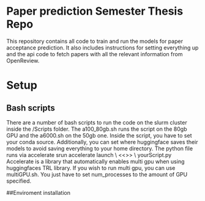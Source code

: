 # Paper prediction Semester Thesis Repo

This repository contains all code to train and run the models for paper acceptance prediction. It also includes instructions for setting everything up and the api code to fetch papers with all the relevant information from OpenReview.

# Setup

## Bash scripts
There are a number of bash scripts to run the code on the slurm cluster inside the /Scripts folder.
The a100_80gb.sh runs the script on the 80gb GPU and the a6000.sh on the 50gb one. Inside the script, you have to set your conda source. Additionally, you can set where huggingface saves their models to avoid saving everything to your home directory.
The python file runs via accelerate srun accelerate launch \   <<<here come script args and accelerate args like deepspeed config and mixed precision>>> \ yourScript.py
Accelerate is a library that automatically enables multi gpu when using huggingfaces TRL library. If you wish to run multi gpu, you can use multiGPU.sh. You just have to set num_processes to the amount of GPU specified. 



##Enviroment installation


